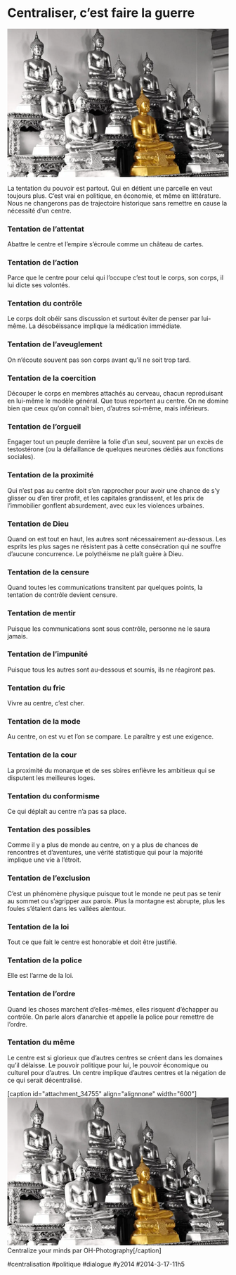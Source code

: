 # Centraliser, c’est faire la guerre

![](_i/centralized.webp)

La tentation du pouvoir est partout. Qui en détient une parcelle en veut toujours plus. C’est vrai en politique, en économie, et même en littérature. Nous ne changerons pas de trajectoire historique sans remettre en cause la nécessité d’un centre.

### Tentation de l’attentat

Abattre le centre et l’empire s’écroule comme un château de cartes.

### Tentation de l’action

Parce que le centre pour celui qui l’occupe c’est tout le corps, son corps, il lui dicte ses volontés.

### Tentation du contrôle

Le corps doit obéir sans discussion et surtout éviter de penser par lui-même. La désobéissance implique la médication immédiate.

### Tentation de l’aveuglement

On n’écoute souvent pas son corps avant qu’il ne soit trop tard.

### Tentation de la coercition

Découper le corps en membres attachés au cerveau, chacun reproduisant en lui-même le modèle général. Que tous reportent au centre. On ne domine bien que ceux qu’on connaît bien, d’autres soi-même, mais inférieurs.

### Tentation de l’orgueil

Engager tout un peuple derrière la folie d’un seul, souvent par un excès de testostérone (ou la défaillance de quelques neurones dédiés aux fonctions sociales).

### Tentation de la proximité

Qui n’est pas au centre doit s’en rapprocher pour avoir une chance de s’y glisser ou d’en tirer profit, et les capitales grandissent, et les prix de l’immobilier gonflent absurdement, avec eux les violences urbaines.

### Tentation de Dieu

Quand on est tout en haut, les autres sont nécessairement au-dessous. Les esprits les plus sages ne résistent pas à cette consécration qui ne souffre d’aucune concurrence. Le polythéisme ne plaît guère à Dieu.

### Tentation de la censure

Quand toutes les communications transitent par quelques points, la tentation de contrôle devient censure.

### Tentation de mentir

Puisque les communications sont sous contrôle, personne ne le saura jamais.

### Tentation de l’impunité

Puisque tous les autres sont au-dessous et soumis, ils ne réagiront pas.

### Tentation du fric

Vivre au centre, c’est cher.

### Tentation de la mode

Au centre, on est vu et l’on se compare. Le paraître y est une exigence.

### Tentation de la cour

La proximité du monarque et de ses sbires enfièvre les ambitieux qui se disputent les meilleures loges.

### Tentation du conformisme

Ce qui déplaît au centre n’a pas sa place.

### Tentation des possibles

Comme il y a plus de monde au centre, on y a plus de chances de rencontres et d’aventures, une vérité statistique qui pour la majorité implique une vie à l’étroit.

### Tentation de l’exclusion

C’est un phénomène physique puisque tout le monde ne peut pas se tenir au sommet ou s’agripper aux parois. Plus la montagne est abrupte, plus les foules s’étalent dans les vallées alentour.

### Tentation de la loi

Tout ce que fait le centre est honorable et doit être justifié.

### Tentation de la police

Elle est l’arme de la loi.

### Tentation de l’ordre

Quand les choses marchent d’elles-mêmes, elles risquent d’échapper au contrôle. On parle alors d’anarchie et appelle la police pour remettre de l’ordre.

### Tentation du même

Le centre est si glorieux que d’autres centres se créent dans les domaines qu’il délaisse. Le pouvoir politique pour lui, le pouvoir économique ou culturel pour d’autres. Un centre implique d’autres centres et la négation de ce qui serait décentralisé.

[caption id="attachment\_34755" align="alignnone" width="600"][![Centralize your minds par OH-Photography](_i/centralized.webp)](http://www.flickr.com/photos/sveniboy70/4565235739/) Centralize your minds par OH-Photography[/caption]



#centralisation #politique #dialogue #y2014 #2014-3-17-11h5
